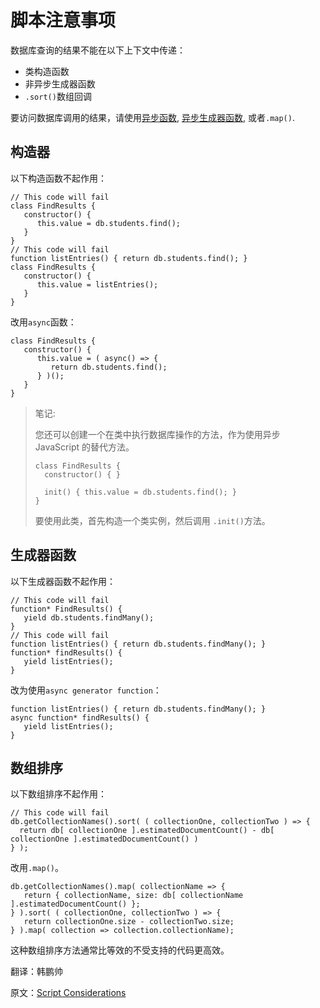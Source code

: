 # 脚本注意事项

数据库查询的结果不能在以下上下文中传递：

- 类构造函数
- 非异步生成器函数
- `.sort()`数组回调

要访问数据库调用的结果，请使用[异步函数](https://developer.mozilla.org/en-US/docs/Web/JavaScript/Reference/Statements/async_function), [异步生成器函数](https://developer.mozilla.org/en-US/docs/Web/JavaScript/Reference/Statements/for-await...of), 或者`.map()`.

## 构造器

以下构造函数不起作用：

```shell
// This code will fail
class FindResults {
   constructor() {
      this.value = db.students.find();
   }
}
// This code will fail
function listEntries() { return db.students.find(); }
class FindResults {
   constructor() {
      this.value = listEntries();
   }
}
```

改用`async`函数：

```
class FindResults {
   constructor() {
      this.value = ( async() => {
         return db.students.find();
      } )();
   }
}
```

>笔记:
>
>您还可以创建一个在类中执行数据库操作的方法，作为使用异步 JavaScript 的替代方法。
>
>```
>class FindResults {
>   constructor() { }
>
>   init() { this.value = db.students.find(); }
> }
>```
>
>要使用此类，首先构造一个类实例，然后调用 `.init()`方法。

## 生成器函数

以下生成器函数不起作用：

```
// This code will fail
function* FindResults() {
   yield db.students.findMany();
}
// This code will fail
function listEntries() { return db.students.findMany(); }
function* findResults() {
   yield listEntries();
}
```

改为使用`async generator function`：

```
function listEntries() { return db.students.findMany(); }
async function* findResults() {
   yield listEntries();
}
```

## 数组排序

以下数组排序不起作用：

```
// This code will fail
db.getCollectionNames().sort( ( collectionOne, collectionTwo ) => {
  return db[ collectionOne ].estimatedDocumentCount() - db[ collectionOne ].estimatedDocumentCount() )
} );
```

改用`.map()`。

```
db.getCollectionNames().map( collectionName => {
   return { collectionName, size: db[ collectionName ].estimatedDocumentCount() };
} ).sort( ( collectionOne, collectionTwo ) => {
   return collectionOne.size - collectionTwo.size;
} ).map( collection => collection.collectionName);
```

这种数组排序方法通常比等效的不受支持的代码更高效。





翻译：韩鹏帅

原文：[Script Considerations](https://www.mongodb.com/docs/mongodb-shell/write-scripts/considerations/)

